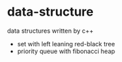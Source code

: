 # data-structure
data structures written by c++

* set with left leaning red-black tree
* priority queue with fibonacci heap
